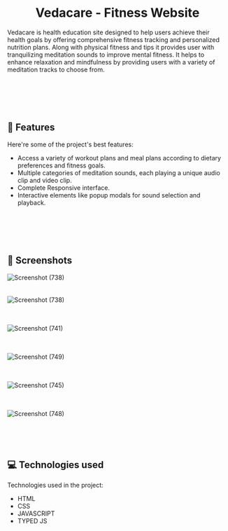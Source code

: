 <h1 align="center" id="title">Vedacare - Fitness Website </h1>

<p id="description">Vedacare is health education site designed to help users achieve their health goals by offering comprehensive fitness tracking and personalized nutrition plans. Along with physical fitness and tips it provides user with tranquilizing meditation sounds to improve mental fitness. It helps to enhance relaxation and mindfulness by providing users with a variety of meditation tracks to choose from. </p>

<br/>
<br/>
<br/>
<br/>

<h2>🧐 Features</h2>

Here're some of the project's best features:

*   Access a variety of workout plans and meal plans according to dietary preferences and fitness goals.
*   Multiple categories of meditation sounds, each playing a unique audio clip and video clip.
*   Complete Responsive interface.
*   Interactive elements like popup modals for sound selection and playback.

<br/>
<br/>
<br/>
<br/>

<h2>📱 Screenshots</h2>

![Screenshot (738)](https://github.com/user-attachments/assets/c68a7d20-f9bf-4361-9e2e-c71df5bd3cc7)
<br/>
<br/>
<br/>
![Screenshot (738)](https://github.com/user-attachments/assets/011c7c65-0475-455a-a269-289a96ab713a)
<br/>
<br/>
<br/>

![Screenshot (741)](https://github.com/user-attachments/assets/c7e25119-a8be-4a36-8923-b9891b49b7da)
<br/>
<br/>
<br/>

![Screenshot (749)](https://github.com/user-attachments/assets/8b631e8f-9d06-4ded-8212-2b8b9659f581)
<br/>
<br/>
<br/>

![Screenshot (745)](https://github.com/user-attachments/assets/46c581b4-f671-425c-9e4c-632022d3e94b)
<br/>
<br/>
<br/>

![Screenshot (748)](https://github.com/user-attachments/assets/8db702f4-e03f-4fb7-a895-b87b3b87eea9)

<br/>
<br/>
<br/>


<h2>💻 Technologies used </h2>

Technologies used in the project:

*   HTML
*   CSS
*   JAVASCRIPT
*   TYPED JS

